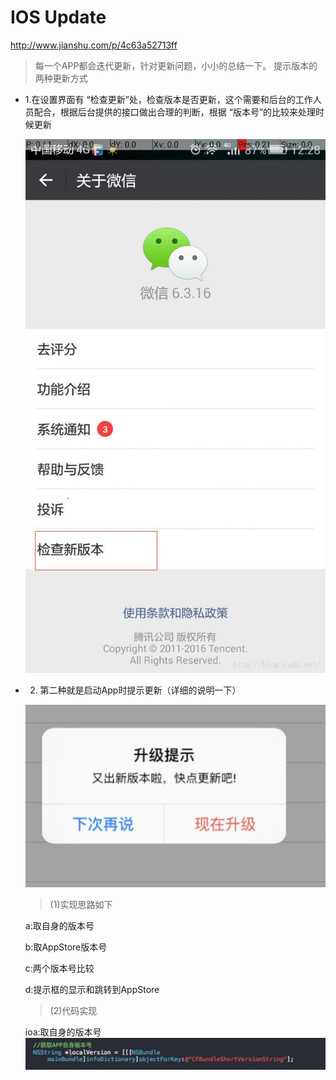 # IOS Update
http://www.jianshu.com/p/4c63a52713ff

> 每一个APP都会迭代更新，针对更新问题，小小的总结一下。
> 提示版本的两种更新方式

* 1.在设置界面有 “检查更新”处，检查版本是否更新，这个需要和后台的工作人员配合，根据后台提供的接口做出合理的判断，根据 “版本号”的比较来处理时候更新

    ![](../images/ios_code/ios_update.jpg)

* 2. 第二种就是启动App时提示更新（详细的说明一下）

    ![](../images/ios_code/ios_update2.jpeg)
    > (1)实现思路如下

    a:取自身的版本号

    b:取AppStore版本号

    c:两个版本号比较

    d:提示框的显示和跳转到AppStore

    > (2)代码实现

    ioa:取自身的版本号
    ![](../images/ios_code/ios_update3.jpeg)

